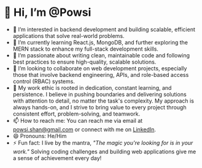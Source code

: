 # 👋 Hi, I’m @Powsi

- 👀 I’m interested in backend development and building scalable, efficient applications that solve real-world problems.
- 🌱 I’m currently learning React.js, MongoDB, and further exploring the MERN stack to enhance my full-stack development skills.
- 💼 I’m passionate about writing clean, maintainable code and following best practices to ensure high-quality, scalable solutions.
- 💞️ I’m looking to collaborate on web development projects, especially those that involve backend engineering, APIs, and role-based access control (RBAC) systems.
- 💪 My work ethic is rooted in dedication, constant learning, and persistence. I believe in pushing boundaries and delivering solutions with attention to detail, no matter the task's complexity. My approach is always hands-on, and I strive to bring value to every project through consistent effort, problem-solving, and teamwork.
- 📫 How to reach me: You can reach me via email at powsi.shan@gmail.com or connect with me on [LinkedIn](https://www.linkedin.com/in/powsikan-shanmuganathan).
- 😄 Pronouns: He/Him
- ⚡ Fun fact: I live by the mantra, *"The magic you're looking for is in your work."* Solving coding challenges and building web applications give me a sense of achievement every day!

<!---
Powsishan/Powsishan is a ✨ special ✨ repository because its `README.md` (this file) appears on your GitHub profile.
You can click the Preview link to take a look at your changes.
--->
